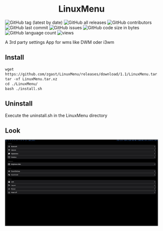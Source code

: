 <h1 align="center">LinuxMenu</h1>

![GitHub tag (latest by date)](https://img.shields.io/github/v/tag/zgast/LinuxMenu)
![GitHub all releases](https://img.shields.io/github/downloads/zgast/LinuxMenu/total)
![GitHub contributors](https://img.shields.io/github/contributors/zgast/LinuxMenu)
![GitHub last commit](https://img.shields.io/github/last-commit/zgast/LinuxMenu)
![GitHub issues](https://img.shields.io/github/issues-raw/zgast/LinuxMenu)
![GitHub code size in bytes](https://img.shields.io/github/languages/code-size/zgast/LinuxMenu)
![GitHub language count](https://img.shields.io/github/languages/count/zgast/LinuxMenu)
![views](https://visitor-badge.glitch.me/badge?page_id=zgast.LinuxMenu)

A 3rd party settings App for wms like DWM oder i3wm

## Install
```
wget https://github.com/zgast/LinuxMenu/releases/download/1.1/LinuxMenu.tar.xz
tar -xf LinuxMenu.tar.xz
cd ./LinuxMenu/
bash ./install.sh
```
## Uninstall

Execute the uninstall.sh in the LinuxMenu directory

## Look

![](https://raw.githubusercontent.com/zgast/LinuxMenu/main/preview.png)
